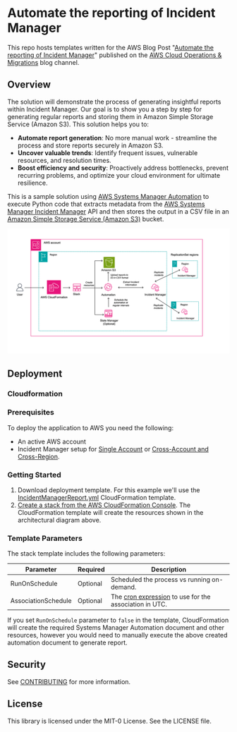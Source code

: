# Automate the reporting of Incident Manager

This repo hosts templates written for the AWS Blog Post "[Automate the reporting of Incident Manager](https://aws.amazon.com/blogs/mt/automate-the-reporting-of-incident-manager)" published on the [AWS Cloud Operations & Migrations](https://aws.amazon.com/blogs/mt/) blog channel.

## Overview
The solution will demonstrate the process of generating insightful reports within Incident Manager. Our goal is to show you a step by step for generating regular reports and storing them in Amazon Simple Storage Service (Amazon S3). This solution helps you to:
- **Automate report generation**: No more manual work - streamline the process and store reports securely in Amazon S3.
- **Uncover valuable trends**: Identify frequent issues, vulnerable resources, and resolution times.
- **Boost efficiency and security**: Proactively address bottlenecks, prevent recurring problems, and optimize your cloud environment for ultimate resilience.

This is a sample solution using [AWS Systems Manager Automation](https://docs.aws.amazon.com/systems-manager/latest/userguide/systems-manager-automation.html) to execute Python code that extracts metadata from the [AWS Systems Manager Incident Manager](https://docs.aws.amazon.com/incident-manager/latest/userguide/what-is-incident-manager.html) API and then stores the output in a CSV file in an [Amazon Simple Storage Service (Amazon S3)](https://aws.amazon.com/s3/) bucket.

![Architectural Diagram](/Images/ArchitecturalDiagram.png)


## Deployment
### Cloudformation
### Prerequisites
To deploy the application to AWS you need the following:
* An active AWS account
* Incident Manager setup for [Single Account](https://docs.aws.amazon.com/incident-manager/latest/userguide/getting-started.html) or [Cross-Account and Cross-Region](https://docs.aws.amazon.com/incident-manager/latest/userguide/incident-manager-cross-account-cross-region.html).



### Getting Started
1. Download deployment template. For this example we'll use the [IncidentManagerReport.yml](/Templates/CloudFormation/IncidentManagerReport.yml) CloudFormation template.
2. [Create a stack from the AWS CloudFormation Console](https://docs.aws.amazon.com/AWSCloudFormation/latest/UserGuide/cfn-console-create-stack.html).  The CloudFormation template will create the resources shown in the architectural diagram above.

### Template Parameters
The stack template includes the following parameters:

| Parameter | Required | Description |
| --- | --- | --- |
| RunOnSchedule | Optional | Scheduled the process vs running on-demand. |
| AssociationSchedule | Optional | The [cron expression](https://docs.aws.amazon.com/systems-manager/latest/userguide/reference-cron-and-rate-expressions.html#reference-cron-and-rate-expressions-association) to use for the association in UTC. |

If you set `RunOnSchedule` parameter to `false` in the template, CloudFormation will create the required Systems Manager Automation document and other resources, however you would need to manually execute the above created automation document to generate report.

## Security

See [CONTRIBUTING](CONTRIBUTING.md#security-issue-notifications) for more information.

## License

This library is licensed under the MIT-0 License. See the LICENSE file.
